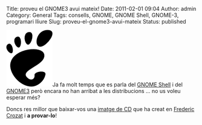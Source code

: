 Title: proveu el GNOME3 avui mateix!
Date: 2011-02-01 09:04
Author: admin
Category: General
Tags: consells, GNOME, GNOME Shell, GNOME-3, programari lliure
Slug: proveu-el-gnome3-avui-mateix
Status: published

[<img src="./wp-content/uploads/2008/01/gnomefoot.png" title="logotip del GNOME" class="alignright size-full wp-image-274" width="122" height="150" />](./wp-content/uploads/2008/01/gnomefoot.png)Ja fa molt temps que es parla del [GNOME Shell](http://live.gnome.org/GnomeShell "Pàgina principal del projecte GNOME Shell a la wiki del GNOME") i del [GNOME3](http://www.gnome3.org "Pàgina de promoció del GNOME3") però encara no han arribat a les distribucions ... no us voleu esperar més?

Doncs res millor que baixar-vos una [imatge de CD](http://download.opensuse.org/repositories/GNOME:/Medias/images/iso/ "Directori on hi ha imatges de CD amb el GNOME3 i el GNOME Shell") que ha creat en [Frederic Crozat](http://blog.crozat.net/2011/01/gnome-3-live-cd-usb-test-image.html "Entrada al bloc d'en Frederic Crozat on explica, en anglès, aquesta versió que ha fet del GNOME3") i **a provar-lo**!
